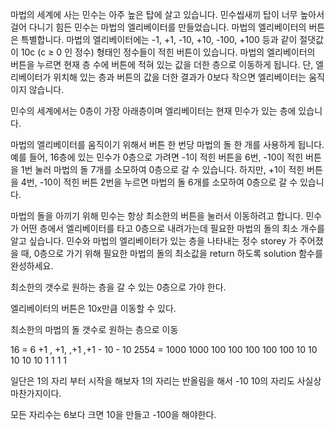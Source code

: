 마법의 세계에 사는 민수는 아주 높은 탑에 살고 있습니다.  민수씹새끼 
탑이 너무 높아서 걸어 다니기 힘든 민수는 마법의 엘리베이터를 만들었습니다. 
마법의 엘리베이터의 버튼은 특별합니다. 
마법의 엘리베이터에는 -1, +1, -10, +10, -100, +100 등과 같이 절댓값이 10c (c ≥ 0 인 정수) 형태인 정수들이 적힌 버튼이 있습니다.
 마법의 엘리베이터의 버튼을 누르면 현재 층 수에 버튼에 적혀 있는 값을 더한 층으로 이동하게 됩니다. 
 단, 
 엘리베이터가 위치해 있는 층과 버튼의 값을 더한 결과가 0보다 작으면 엘리베이터는 움직이지 않습니다. 
 
 민수의 세계에서는 0층이 가장 아래층이며 엘리베이터는 현재 민수가 있는 층에 있습니다.

마법의 엘리베이터를 움직이기 위해서 버튼 한 번당 마법의 돌 한 개를 사용하게 됩니다.예를 들어, 16층에 있는 민수가 0층으로 가려면 -1이 적힌 버튼을 6번, -10이 적힌 버튼을 1번 눌러 마법의 돌 7개를 소모하여 0층으로 갈 수 있습니다. 
하지만, +1이 적힌 버튼을 4번, -10이 적힌 버튼 2번을 누르면 마법의 돌 6개를 소모하여 0층으로 갈 수 있습니다.

마법의 돌을 아끼기 위해 민수는 항상 최소한의 버튼을 눌러서 이동하려고 합니다. 민수가 어떤 층에서 엘리베이터를 타고 0층으로 내려가는데 필요한 마법의 돌의 최소 개수를 알고 싶습니다.
 민수와 마법의 엘리베이터가 있는 층을 나타내는 정수 storey 가 주어졌을 때,
  0층으로 가기 위해 필요한 마법의 돌의 최소값을 return 하도록 solution 함수를 완성하세요.

최소한의 갯수로 원하는 층을 갈  수 있는 0층으로 가야 한다.

엘리베이터의 버튼은 10x만큼 이동할 수 있다.

최소한의 마법의 돌 갯수로 원하는 층으로 이동

16 = 6  +1 , +1, ,+1 ,+1  - 10 - 10
2554 = 1000 1000 100 100 100 100 100 10 10 10 10 10  1 1 1 1

일단은 1의 자리 부터 시작을 해보자 
1의 자리는 반올림을 해서 -10
10의 자리도 사실상 마찬가지이다.

모든 자리수는 6보다 크면 10을 만들고 -100을 해야한다.